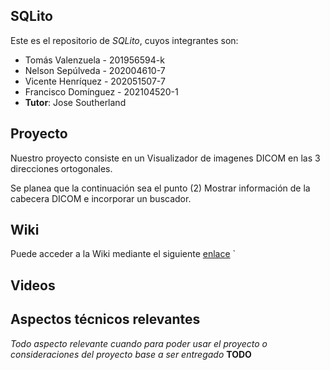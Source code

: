 ## SQLito

Este es el repositorio de *SQLito*, cuyos integrantes son:

* Tomás Valenzuela - 201956594-k
* Nelson Sepúlveda - 202004610-7
* Vicente Henríquez - 202051507-7
* Francisco Domínguez - 202104520-1
* **Tutor**: Jose Southerland

## Proyecto
Nuestro proyecto consiste en un Visualizador de imagenes DICOM en las 3 direcciones ortogonales.

Se planea que la continuación sea el punto (2) Mostrar información de la cabecera DICOM e incorporar un buscador.

## Wiki

Puede acceder a la Wiki mediante el siguiente [enlace](https://github.com/Sh3ng45/SQLito-PROY-INGSW/wiki)
`

## Videos


## Aspectos técnicos relevantes

*Todo aspecto relevante cuando para poder usar el proyecto o consideraciones del proyecto base a ser entregado* **TODO**
